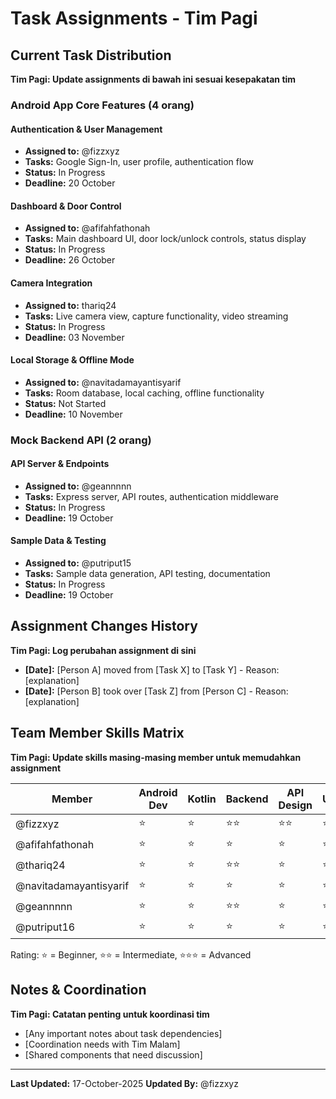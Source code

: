 # Task Assignments - Tim Pagi

## Current Task Distribution
**Tim Pagi: Update assignments di bawah ini sesuai kesepakatan tim**

### Android App Core Features (4 orang)

#### Authentication & User Management
- **Assigned to:** @fizzxyz
- **Tasks:** Google Sign-In, user profile, authentication flow
- **Status:**  In Progress
- **Deadline:** 20 October 

#### Dashboard & Door Control
- **Assigned to:** @afifahfathonah
- **Tasks:** Main dashboard UI, door lock/unlock controls, status display
- **Status:** In Progress
- **Deadline:** 26 October

#### Camera Integration
- **Assigned to:** thariq24
- **Tasks:** Live camera view, capture functionality, video streaming
- **Status:** In Progress 
- **Deadline:** 03 November

#### Local Storage & Offline Mode
- **Assigned to:** @navitadamayantisyarif
- **Tasks:** Room database, local caching, offline functionality
- **Status:** Not Started 
- **Deadline:** 10 November

### Mock Backend API (2 orang)

#### API Server & Endpoints
- **Assigned to:** @geannnnn
- **Tasks:** Express server, API routes, authentication middleware
- **Status:** In Progress 
- **Deadline:** 19 October

#### Sample Data & Testing
- **Assigned to:** @putriput15
- **Tasks:** Sample data generation, API testing, documentation
- **Status:** In Progress 
- **Deadline:** 19 October

## Assignment Changes History
**Tim Pagi: Log perubahan assignment di sini**

- **[Date]:** [Person A] moved from [Task X] to [Task Y] - Reason: [explanation]
- **[Date]:** [Person B] took over [Task Z] from [Person C] - Reason: [explanation]

## Team Member Skills Matrix
**Tim Pagi: Update skills masing-masing member untuk memudahkan assignment**

| Member | Android Dev | Kotlin | Backend | API Design | UI/UX |
|--------|-------------|---------|---------|------------|-------|
| @fizzxyz | ⭐ | ⭐ | ⭐⭐ | ⭐⭐ | ⭐ |
| @afifahfathonah | ⭐ | ⭐ | ⭐ | ⭐ | ⭐⭐ |
| @thariq24 | ⭐ | ⭐ | ⭐⭐ | ⭐| ⭐ |
| @navitadamayantisyarif | ⭐ | ⭐ | ⭐ | ⭐ | ⭐⭐⭐ |
| @geannnnn | ⭐ | ⭐ | ⭐⭐ | ⭐ | ⭐⭐ |
| @putriput16 | ⭐ | ⭐ | ⭐ | ⭐ | ⭐⭐⭐ | 

Rating: ⭐ = Beginner, ⭐⭐ = Intermediate, ⭐⭐⭐ = Advanced

## Notes & Coordination
**Tim Pagi: Catatan penting untuk koordinasi tim**

- [Any important notes about task dependencies]
- [Coordination needs with Tim Malam]
- [Shared components that need discussion]

---
**Last Updated:** 17-October-2025 
**Updated By:** @fizzxyz
